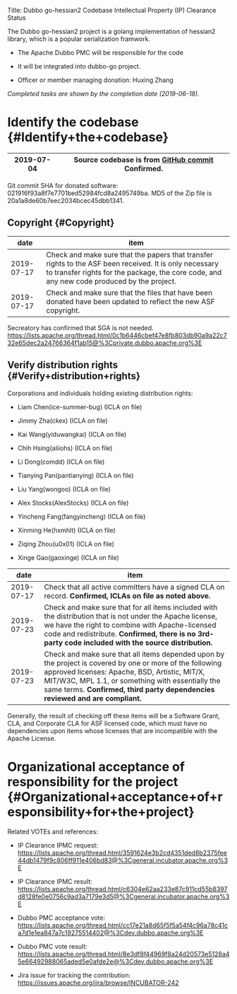 Title: Dubbo go-hessian2 Codebase Intellectual Property (IP) Clearance Status


The Dubbo go-hessian2 project is a golang implementation of hessian2 library, which is a popular serialization framwork.



- The Apache Dubbo PMC will be responsible for the code


- It will be integrated into dubbo-go project.


- Officer or member managing donation: Huxing Zhang

 _Completed tasks are shown by the completion date (2019-06-18)._ 


# Identify the codebase {#Identify+the+codebase}

| 2019-07-04 | Source codebase is from [GitHub commit](https://github.com/dubbogo/hessian2/commit/021916f93a8f7e7701bed52984fcd8a2495749ba)  **Confirmed.**  |
|------------|-------------------------------------------------|

Git commit SHA for donated software: 021916f93a8f7e7701bed52984fcd8a2495749ba. MD5 of the Zip file is 20a1a8de60b7eec2034bcec45dbb1341.


## Copyright {#Copyright}

| date | item |
|------|------|
| 2019-07-17 | Check and make sure that the papers that transfer rights to the ASF been received. It is only necessary to transfer rights for the package, the core code, and any new code produced by the project. |
| 2019-07-17 | Check and make sure that the files that have been donated have been updated to reflect the new ASF copyright. |

Secreatory has confirmed that SGA is not needed. https://lists.apache.org/thread.html/0c1b6446cbef47e8fb803db90a9a22c732e65dec2a24766364f1ab15@%3Cprivate.dubbo.apache.org%3E


## Verify distribution rights {#Verify+distribution+rights}

Corporations and individuals holding existing distribution rights:



- Liam Chen(ice-summer-bug) (ICLA on file)

- Jimmy Zha(ckex) (ICLA on file)

- Kai Wang(yiduwangkai) (ICLA on file)

- Chih Hsing(aliiohs) (ICLA on file)

- Li Dong(comdd) (ICLA on file)

- Tianying Pan(pantianying) (ICLA on file)

- Liu Yang(wongoo) (ICLA on file)

- Alex Stocks(AlexStocks) (ICLA on file)

- Yincheng Fang(fangyincheng) (ICLA on file)

- Xinming He(hxmhlt) (ICLA on file)

- Ziqing Zhou(u0x01) (ICLA on file)

- Xinge Gao(gaoxinge) (ICLA on file)

| date | item |
|------|------|
| 2019-07-17 | Check that all active committers have a signed CLA on record. **Confirmed, ICLAs on file as noted above.**  |
| 2019-07-23 | Check and make sure that for all items included with the distribution that is not under the Apache license, we have the right to combine with Apache-licensed code and redistribute. **Confirmed, there is no 3rd-party code included with the source distribution.**  |
| 2019-07-23 | Check and make sure that all items depended upon by the project is covered by one or more of the following approved licenses: Apache, BSD, Artistic, MIT/X, MIT/W3C, MPL 1.1, or something with essentially the same terms. **Confirmed, third party dependencies reviewed and are compliant.**  |

Generally, the result of checking off these items will be a Software Grant, CLA, and Corporate CLA for ASF licensed code, which must have no dependencies upon items whose licenses that are incompatible with the Apache License.


# Organizational acceptance of responsibility for the project {#Organizational+acceptance+of+responsibility+for+the+project}

Related VOTEs and references:



- IP Clearance IPMC request: https://lists.apache.org/thread.html/3591624e3b2cd4351ded8b2375fee44db1479f9c806ff911e406bd83@%3Cgeneral.incubator.apache.org%3E

- IP Clearance IPMC result: https://lists.apache.org/thread.html/c6304e62aa233e87c911cd55b8397d8128fe0e0756c9ad3a7179e3d5@%3Cgeneral.incubator.apache.org%3E

- Dubbo PMC acceptance vote: https://lists.apache.org/thread.html/cc17e21a8d65f5f5a54f4c96a78c41ca7d1e1ea847a7c19275514402@%3Cdev.dubbo.apache.org%3E

- Dubbo PMC vote result: https://lists.apache.org/thread.html/8e3df8f44969f8a24d20573e5128a45e66492988065aded5e0afde2e@%3Cdev.dubbo.apache.org%3E

- Jira issue for tracking the contribution: https://issues.apache.org/jira/browse/INCUBATOR-242
